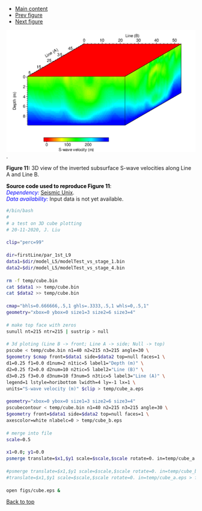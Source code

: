 - [Main content](ch5_main.md)
- [Prev figure](ch5_fig09.md)
- [Next figure](ch5_fig11.md)

<img src="Figs/ch5_fig11.png" alt="Figure 06" style="zoom: 120%;" />.

**Figure 11:** 3D view of the inverted subsurface S-wave velocities along Line A and Line B.
    

<span style="color:black"> **Source code used to reproduce Figure 11**: </span> <br>
<span style="color:blue"> *Dependency:* </span> [Seismic Unix](https://github.com/JohnWStockwellJr/SeisUnix). <br>
<span style="color:blue"> *Data availability:* </span> Input data is not yet available.


```sh
#/bin/bash
#
# a test on 3D cube plotting
# 20-11-2020, J. Liu

clip="perc=99"

dir=firstLine/par_1st_L9
data1=$dir/model_L5/modelTest_vs_stage_1.bin
data2=$dir/model_L5/modelTest_vs_stage_4.bin

rm -f temp/cube.bin
cat $data1 >> temp/cube.bin
cat $data2 >> temp/cube.bin

cmap="bhls=0.666666,.5,1 ghls=.3333,.5,1 whls=0,.5,1"
geometry="xbox=0 ybox=0 size1=3 size2=6 size3=4"

# make top face with zeros
sunull nt=215 ntr=215 | sustrip > null

# 3d ploting (Line B -> front; Line A -> side; Null -> top)
pscube < temp/cube.bin n1=40 n2=215 n3=215 angle=30 \
$geometry $cmap front=$data1 side=$data2 top=null faces=1 \
d1=0.25 f1=0.0 d1num=2 n1tic=5 label1="Depth (m)" \
d2=0.25 f2=0.0 d2num=10 n2tic=5 label2="Line (B)" \
d3=0.25 f3=0.0 d3num=10 f3num=5 n3tic=5 label3="Line (A)" \
legend=1 lstyle=horibottom lwidth=4 ly=-1 lx=1 \
units="S-wave velocity (m)" $clip > temp/cube_a.eps

geometry="xbox=0 ybox=0 size1=3 size2=6 size3=4"
pscubecontour < temp/cube.bin n1=40 n2=215 n3=215 angle=30 \
$geometry front=$data1 side=$data2 top=null faces=1 \
axescolor=white nlabelc=0 > temp/cube_b.eps

# merge into file
scale=0.5

x1=0.0; y1=0.0
psmerge translate=$x1,$y1 scale=$scale,$scale rotate=0. in=temp/cube_a.eps > figs/cube.eps 

#psmerge translate=$x1,$y1 scale=$scale,$scale rotate=0. in=temp/cube_b.eps \
#translate=$x1,$y1 scale=$scale,$scale rotate=0. in=temp/cube_a.eps > figs/cube.eps

open figs/cube.eps &

```

<a href="#top">Back to top</a>

